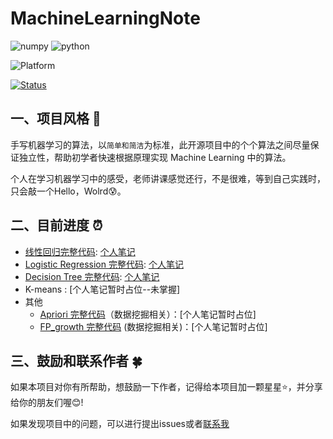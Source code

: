 # MachineLearningNote
![numpy](https://img.shields.io/badge/numpy-1.16.3-informational?style=flat&logo=<LOGO_NAME>&logoColor=white&color=2bbc8a)
![python](https://img.shields.io/badge/python->=3.6-informational?style=flat&logo=<LOGO_NAME>&logoColor=white&color=0FD90F)

![Platform](https://img.shields.io/badge/platform-windows%20|%20linux%20|%20macos-green.svg)

[![Status](https://img.shields.io/badge/status-active-success.svg)](https://github.com/crush598/MachineLearningNote)

## 一、项目风格 :watermelon:

手写机器学习的算法，以`简单和简洁`为标准，此开源项目中的个个算法之间尽量保证独立性，帮助初学者快速根据原理实现 Machine Learning 中的算法。

个人在学习机器学习中的感受，老师讲课感觉还行，不是很难，等到自己实践时，只会敲一个Hello，Wolrd:cold_sweat:。

## 二、目前进度 :alarm_clock:
- [线性回归完整代码](https://github.com/crush598/MachineLearningNote/tree/main/LinearRegression): [个人笔记](https://crush598.github.io/Hush-notes/pages/036368)
- [Logistic Regression 完整代码](https://github.com/crush598/MachineLearningNote/tree/main/LogisticRegression): [个人笔记](https://crush598.github.io/Hush-notes/pages/ba793c/)
- [Decision Tree 完整代码](https://github.com/crush598/MachineLearningNote/tree/main/DecisionTree): [个人笔记](https://crush598.github.io/Hush-notes/pages/4ed12f/)
- K-means : [个人笔记暂时占位--未掌握]
- 其他
    - [Apriori 完整代码](https://github.com/crush598/MachineLearningNote/blob/main/Others/My_Priori.py)（数据挖掘相关）：[个人笔记暂时占位]
    - [FP_growth 完整代码](https://github.com/crush598/MachineLearningNote/blob/main/Others/My_FP_Growth.py) (数据挖掘相关)：[个人笔记暂时占位]
## 三、鼓励和联系作者 :four_leaf_clover:

如果本项目对你有所帮助，想鼓励一下作者，记得给本项目加一颗星星:star:，并分享给你的朋友们喔:blush:!

如果发现项目中的问题，可以进行提出issues或者[联系我](https://crush598.github.io/Hush-notes/)

